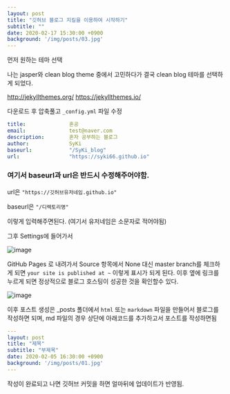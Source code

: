 ```yaml
---
layout: post
title: "깃허브 블로그 지킬을 이용하여 시작하기"
subtitle: ""
date: 2020-02-17 15:30:00 +0900
background: '/img/posts/03.jpg'
---
```


먼저 원하는 테마 선택

나는 jasper와 clean blog theme 중에서 고민하다가 결국 clean blog 테마를 선택하게 되었다.

http://jekyllthemes.org/
https://jekyllthemes.io/

다운로드 후 압축풀고 `_config.yml` 파일 수정

```yml
title:              혼공
email:              test@naver.com
description:        혼자 공부하는 블로그
author:             SyKi
baseurl:            "/SyKi_blog"
url:                "https://syki66.github.io"
```

### 여기서 baseurl과 url은 반드시 수정해주어야함.

url은 `"https://깃허브유저네임.github.io"`

baseurl은 `"/디렉토리명"`

이렇게 입력해주면된다. (여기서 유저네임은 소문자로 적어야됨)


그후 Settings에 들어가서

![image](https://user-images.githubusercontent.com/59393359/74637788-021f8180-51ae-11ea-82b7-dd132d511f4f.png)


GitHub Pages 로 내려가서 Source 항목에서 None 대신 master branch를 체크하게 되면 `your site is published at ~` 이렇게 표시가 되게 된다. 이후 옆에 링크를 누르게 되면 정상적으로 블로그 호스팅이 성공한 것을 확인할수 있다.

![image](https://user-images.githubusercontent.com/59393359/74637891-3b57f180-51ae-11ea-81b6-99bc0c85a418.png)

이후 포스트 생성은 _posts 폴더에서 `html` 또는 `markdown` 파일을 만들어서 블로그를 작성하면 되며, md 파일의 경우 상단에 아래코드를 추가하고서 포스트를 작성하면됨

```yml
---
layout: post
title: "제목"
subtitle: "부제목"
date: 2020-02-05 16:30:00 +0900
background: '/img/posts/01.jpg'
---
```

작성이 완료되고 나면 깃허브 커밋을 하면 얼마뒤에 업데이트가 반영됨.